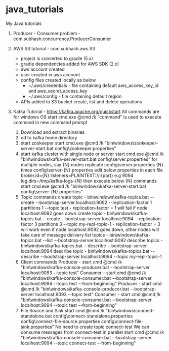 # java_tutorials
My Java tutorials

1. Producer - Consumer problem - com.subhash.concurrency.ProducerConsumer

2. AWS S3 tutorial - com.subhash.aws.S3
    - project is converted to gradle (5.x)
    - gradle dependencies added for AWS SDK (2.x)
    - aws account created
    - user created in aws account
    - config files created locally as below
        - ~/.aws/credentials - file containing default aws_access_key_id and aws_secret_access_key
        - ~/.aws/config - file containing default region
    - APIs added to S3 bucket create, list and delete operations

3. Kafka Tutorial - https://kafka.apache.org/quickstart
    All commands are for windows OS
    start cmd.exe @cmd /k "command" is used to execute command in new command prompt
    1. Download and extract binaries
    2. cd to kafka home directory
    3. start zookeeper
        start cmd.exe @cmd /k "bin\windows\zookeeper-server-start.bat config\zookeeper.properties"
    4. start kafka cluster with single node or server
        start cmd.exe @cmd /k "bin\windows\kafka-server-start.bat config\server.properties"
        for multiple nodes, say {N} nodes
        replicate config\server.properties {N} times config\server-{N}.properties
        edit below properties in each file
            broker.id={N}
            listeners=PLAINTEXT://:{port}           e.g 9094
            log.dirs=/tmp/kafka-logs-{N}
         then execute below {N} commands
         start cmd.exe @cmd /k "bin\windows\kafka-server-start.bat config\server-{N}.properties"
    5. Topic commands
        create topic        - bin\windows\kafka-topics.bat --create --bootstrap-server localhost:9092 --replication-factor 1 partitions 1 --topic test
                            - replication-factor = 1 will fail if node localhost:9092 goes down
        create topic        - bin\windows\kafka-topics.bat --create --bootstrap-server localhost:9094 --replication-factor 3 partitions 3 --topic my-repl-topic-1
                            - replication-factor = 3 will work even if node localhost:9092 goes down, other nodes will take care of message delivery
        list topics         - bin\windows\kafka-topics.bat --list --bootstrap-server localhost:9092
        describe topics     - bin\windows\kafka-topics.bat --describe --bootstrap-server localhost:9094
        describe topic      - bin\windows\kafka-topics.bat --describe --bootstrap-server localhost:9094 --topic my-repl-topic-1
    6. Client commands
        Producer        - start cmd @cmd /k "bin\windows\kafka-console-producer.bat --bootstrap-server localhost:9093 --topic test"
        Consumer        - start cmd @cmd /k "bin\windows\kafka-console-consumer.bat --bootstrap-server localhost:9094 --topic test --from-beginning"
        Producer        - start cmd @cmd /k "bin\windows\kafka-console-producer.bat --bootstrap-server localhost:9093 --topic test"
        Consumer        - start cmd @cmd /k "bin\windows\kafka-console-consumer.bat --bootstrap-server localhost:9094 --topic test --from-beginning"
    7. File Source and Sink
        start cmd @cmd /k "bin\windows\connect-standalone.bat config\connect-standalone.properties config\connect-file-source.properties config\connect-file-sink.properties"
        No need to create topic connect-test
        We can consume messages from connect-test in parallel
        start cmd @cmd /k "bin\windows\kafka-console-consumer.bat --bootstrap-server localhost:9094 --topic connect-test --from-beginning"

